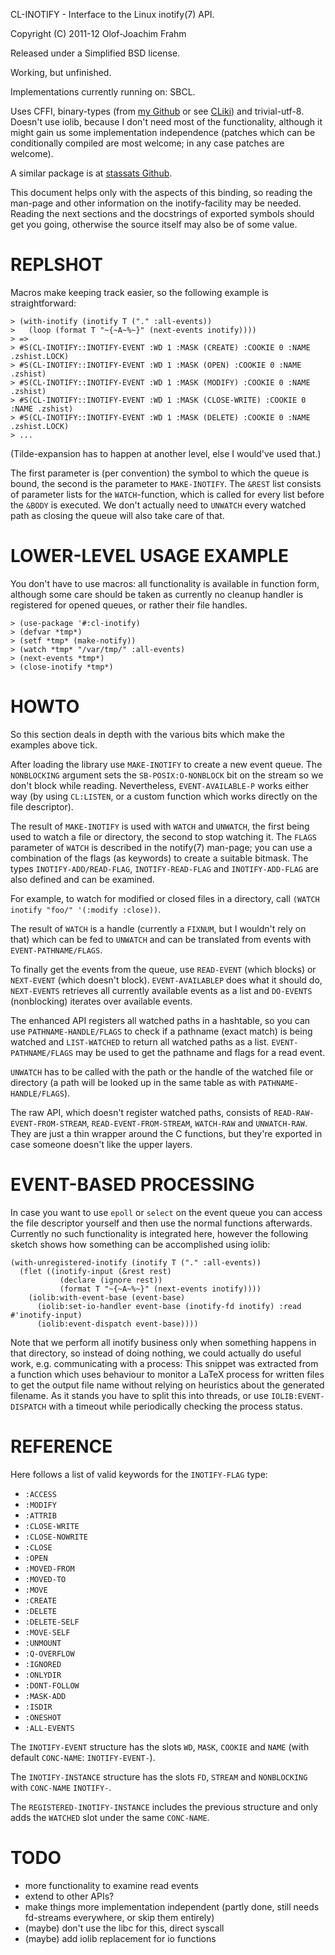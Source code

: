 CL-INOTIFY - Interface to the Linux inotify(7) API.

Copyright (C) 2011-12 Olof-Joachim Frahm

Released under a Simplified BSD license.

Working, but unfinished.

Implementations currently running on: SBCL.

Uses CFFI, binary-types (from [my Github][1] or see [CLiki][2]) and
trivial-utf-8.  Doesn't use iolib, because I don't need most of the
functionality, although it might gain us some implementation
independence (patches which can be conditionally compiled are most
welcome; in any case patches are welcome).

A similar package is at [stassats Github][3].

This document helps only with the aspects of this binding, so reading
the man-page and other information on the inotify-facility may be
needed.  Reading the next sections and the docstrings of exported
symbols should get you going, otherwise the source itself may also be of
some value.


# REPLSHOT

Macros make keeping track easier, so the following example is
straightforward:

    > (with-inotify (inotify T ("." :all-events))
    >   (loop (format T "~{~A~%~}" (next-events inotify))))
    > =>
    > #S(CL-INOTIFY::INOTIFY-EVENT :WD 1 :MASK (CREATE) :COOKIE 0 :NAME .zshist.LOCK)
    > #S(CL-INOTIFY::INOTIFY-EVENT :WD 1 :MASK (OPEN) :COOKIE 0 :NAME .zshist)
    > #S(CL-INOTIFY::INOTIFY-EVENT :WD 1 :MASK (MODIFY) :COOKIE 0 :NAME .zshist)
    > #S(CL-INOTIFY::INOTIFY-EVENT :WD 1 :MASK (CLOSE-WRITE) :COOKIE 0 :NAME .zshist)
    > #S(CL-INOTIFY::INOTIFY-EVENT :WD 1 :MASK (DELETE) :COOKIE 0 :NAME .zshist.LOCK)
    > ...

(Tilde-expansion has to happen at another level, else I would've used
that.)

The first parameter is (per convention) the symbol to which the queue is
bound, the second is the parameter to `MAKE-INOTIFY`.  The `&REST` list
consists of parameter lists for the `WATCH`-function, which is called
for every list before the `&BODY` is executed.  We don't actually need
to `UNWATCH` every watched path as closing the queue will also take care
of that.


# LOWER-LEVEL USAGE EXAMPLE

You don't have to use macros: all functionality is available in function
form, although some care should be taken as currently no cleanup handler
is registered for opened queues, or rather their file handles.

    > (use-package '#:cl-inotify)
    > (defvar *tmp*)
    > (setf *tmp* (make-notify))
    > (watch *tmp* "/var/tmp/" :all-events)
    > (next-events *tmp*)
    > (close-inotify *tmp*)


# HOWTO

So this section deals in depth with the various bits which make the
examples above tick.


After loading the library use `MAKE-INOTIFY` to create a new event
queue.  The `NONBLOCKING` argument sets the `SB-POSIX:O-NONBLOCK` bit on
the stream so we don't block while reading.  Nevertheless,
`EVENT-AVAILABLE-P` works either way (by using `CL:LISTEN`, or a custom
function which works directly on the file descriptor).

The result of `MAKE-INOTIFY` is used with `WATCH` and `UNWATCH`, the first
being used to watch a file or directory, the second to stop watching
it.  The `FLAGS` parameter of `WATCH` is described in the notify(7)
man-page; you can use a combination of the flags (as keywords) to create
a suitable bitmask.  The types `INOTIFY-ADD/READ-FLAG`,
`INOTIFY-READ-FLAG` and `INOTIFY-ADD-FLAG` are also defined and can be
examined.

For example, to watch for modified or closed files in a directory, call
`(WATCH inotify "foo/" '(:modify :close))`.

The result of `WATCH` is a handle (currently a `FIXNUM`, but I wouldn't
rely on that) which can be fed to `UNWATCH` and can be translated from
events with `EVENT-PATHNAME/FLAGS`.

To finally get the events from the queue, use `READ-EVENT` (which
blocks) or `NEXT-EVENT` (which doesn't block).  `EVENT-AVAILABLEP` does
what it should do, `NEXT-EVENTS` retrieves all currently available
events as a list and `DO-EVENTS` (nonblocking) iterates over available
events.

The enhanced API registers all watched paths in a hashtable, so you can
use `PATHNAME-HANDLE/FLAGS` to check if a pathname (exact match) is
being watched and `LIST-WATCHED` to return all watched paths as a list.
`EVENT-PATHNAME/FLAGS` may be used to get the pathname and flags for a
read event.

`UNWATCH` has to be called with the path or the handle of the watched
file or directory (a path will be looked up in the same table as with
`PATHNAME-HANDLE/FLAGS`). 


The raw API, which doesn't register watched paths, consists of
`READ-RAW-EVENT-FROM-STREAM`, `READ-EVENT-FROM-STREAM`, `WATCH-RAW` and
`UNWATCH-RAW`.  They are just a thin wrapper around the C functions, but
they're exported in case someone doesn't like the upper layers.


# EVENT-BASED PROCESSING

In case you want to use `epoll` or `select` on the event queue you can
access the file descriptor yourself and then use the normal functions
afterwards.  Currently no such functionality is integrated here, however
the following sketch shows how something can be accomplished using
iolib:

    (with-unregistered-inotify (inotify T ("." :all-events))
      (flet ((inotify-input (&rest rest)
               (declare (ignore rest))
               (format T "~{~A~%~}" (next-events inotify))))
        (iolib:with-event-base (event-base)
          (iolib:set-io-handler event-base (inotify-fd inotify) :read #'inotify-input)
          (iolib:event-dispatch event-base))))

Note that we perform all inotify business only when something happens in
that directory, so instead of doing nothing, we could actually do useful
work, e.g. communicating with a process:  This snippet was extracted
from a function which uses behaviour to monitor a LaTeX process for
written files to get the output file name without relying on heuristics
about the generated filename.  As it stands you have to split this into
threads, or use `IOLIB:EVENT-DISPATCH` with a timeout while periodically
checking the process status.


# REFERENCE

Here follows a list of valid keywords for the `INOTIFY-FLAG` type:

* `:ACCESS`
* `:MODIFY`
* `:ATTRIB`
* `:CLOSE-WRITE`
* `:CLOSE-NOWRITE`
* `:CLOSE`
* `:OPEN`
* `:MOVED-FROM`
* `:MOVED-TO`
* `:MOVE`
* `:CREATE`
* `:DELETE`
* `:DELETE-SELF`
* `:MOVE-SELF`
* `:UNMOUNT`
* `:Q-OVERFLOW`
* `:IGNORED`
* `:ONLYDIR`
* `:DONT-FOLLOW`
* `:MASK-ADD`
* `:ISDIR`
* `:ONESHOT`
* `:ALL-EVENTS`


The `INOTIFY-EVENT` structure has the slots `WD`, `MASK`, `COOKIE` and
`NAME` (with default `CONC-NAME`: `INOTIFY-EVENT-`).

The `INOTIFY-INSTANCE` structure has the slots `FD`, `STREAM` and
`NONBLOCKING` with `CONC-NAME` `INOTIFY-`.

The `REGISTERED-INOTIFY-INSTANCE` includes the previous structure and
only adds the `WATCHED` slot under the same `CONC-NAME`.


# TODO

- more functionality to examine read events
- extend to other APIs?
- make things more implementation independent (partly done, still needs
  fd-streams everywhere, or skip them entirely)
- (maybe) don't use the libc for this, direct syscall
- (maybe) add iolib replacement for io functions

[1]: https://github.com/Ferada/binary-types
[2]: http://www.cliki.net/Binary-types
[3]: https://github.com/stassats/inotify
